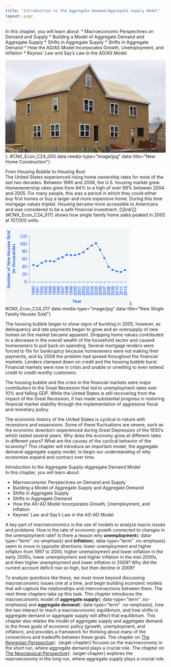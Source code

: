 ```yaml
---
title: "Introduction to the Aggregate Demand/Aggregate Supply Model"
layout: page
---
```



<div data-type="abstract" markdown="1">
In this chapter, you will learn about:
* Macroeconomic Perspectives on Demand and Supply
* Building a Model of Aggregate Demand and Aggregate Supply
* Shifts in Aggregate Supply
* Shifts in Aggregate Demand
* How the AD/AS Model Incorporates Growth, Unemployment, and Inflation
* Keynes’ Law and Say’s Law in the AD/AS Model

</div>

<?cnx.eoc class="summary" title="Chapter Review"?>

<?cnx.eoc class="self-check-questions" title="Self-Check Questions"?>

<?cnx.eoc class="review-questions" title="Review Questions"?>

<?cnx.eoc class="critical-thinking" title="Critical Thinking Questions"?>

<?cnx.eoc class="problems" title="Problems"?>

<?cnx.eoc class="references" title="References"?>

 ![This photograph shows a new house under construction.](../resources/CNX_Econ_C24_000.jpg "At the peak of the housing bubble, many people across the country were able to secure the loans necessary to build new houses. (Credit: modification of work by Tim Pierce/Flickr Creative Commons)"){: #CNX_Econ_C24_000 data-media-type="image/jpg" data-title="New Home Construction"}

<div data-type="note" id="ch24mod00_bring" class="economics bringhome" data-label="" markdown="1">
<div data-type="title">
From Housing Bubble to Housing Bust
</div>
The United States experienced rising home ownership rates for most of the last two decades. Between 1990 and 2006, the U.S. housing market grew. Homeownership rates grew from 64% to a high of over 69% between 2004 and 2005. For many people, this was a period in which they could either buy first homes or buy a larger and more expensive home. During this time mortgage values tripled. Housing became more accessible to Americans and was considered to be a safe financial investment. [\[link\]](#CNX_Econ_C24_017) shows how single family home sales peaked in 2005 at 107,000 units.

![The figure shows that single family house sales were highest in 2005 before plummeting drastically. Between 2009 and 2012, housing sales were still lower than they had been in 1990 when they were over 40,000.](../resources/CNX_Econ_C24_017n.jpg "From the early 1990s up through 2005, the number of new single family houses sold rose steadily. In 2006, the number dropped dramatically and this dramatic decline continued through 2011. In 2012, the number sold rose a bit over previous years, but it was still lower than the number of new houses sold in 1990. (Source: U.S. Census Bureau)"){: #CNX_Econ_C24_017 data-media-type="image/jpg" data-title="New Single Family Houses Sold"}


The housing bubble began to show signs of bursting in 2005, however, as delinquency and late payments began to grow and an oversupply of new homes on the market became apparent. Dropping home values contributed to a decrease in the overall wealth of the household sector and caused homeowners to pull back on spending. Several mortgage lenders were forced to file for bankruptcy because homeowners were not making their payments, and by 2008 the problem had spread throughout the financial markets. Lenders clamped down on credit and the housing bubble burst. Financial markets were now in crisis and unable or unwilling to even extend credit to credit-worthy customers.

The housing bubble and the crisis in the financial markets were major contributors to the Great Recession that led to unemployment rates over 10% and falling GDP. While the United States is still recovering from the impact of the Great Recession, it has made substantial progress in restoring financial market stability through the implementation of aggressive fiscal and monetary policy.

The economic history of the United States is cyclical in nature with recessions and expansions. Some of these fluctuations are severe, such as the economic downturn experienced during Great Depression of the 1930’s which lasted several years. Why does the economy grow at different rates in different years? What are the causes of the cyclical behavior of the economy? This chapter will introduce an important model, the aggregate demand–aggregate supply model, to begin our understanding of why economies expand and contract over time.

</div>

<div data-type="note" id="ch24mod00_obj" class="economics chapter-objectives" data-label="" markdown="1">
<div data-type="title">
Introduction to the Aggregate Supply–Aggregate Demand Model
</div>
In this chapter, you will learn about:

* Macroeconomic Perspectives on Demand and Supply
* Building a Model of Aggregate Supply and Aggregate Demand
* Shifts in Aggregate Supply
* Shifts in Aggregate Demand
* How the AS–AD Model Incorporates Growth, Unemployment, and Inflation
* Keynes’ Law and Say’s Law in the AS–AD Model

</div>

A key part of macroeconomics is the use of models to analyze macro issues and problems. How is the rate of economic growth connected to changes in the unemployment rate? Is there a reason why **unemployment**{: data-type="term" .no-emphasis} and **inflation**{: data-type="term" .no-emphasis} seem to move in opposite directions: lower unemployment and higher inflation from 1997 to 2000, higher unemployment and lower inflation in the early 2000s, lower unemployment and higher inflation in the mid-2000s, and then higher unemployment and lower inflation in 2009? Why did the current account deficit rise so high, but then decline in 2009?

To analyze questions like these, we must move beyond discussing macroeconomic issues one at a time, and begin building economic models that will capture the relationships and interconnections between them. The next three chapters take up this task. This chapter introduces the macroeconomic model of **aggregate supply**{: data-type="term" .no-emphasis} and **aggregate demand**{: data-type="term" .no-emphasis}, how the two interact to reach a macroeconomic equilibrium, and how shifts in aggregate demand or aggregate supply will affect that equilibrium. This chapter also relates the model of aggregate supply and aggregate demand to the three goals of economic policy (growth, unemployment, and inflation), and provides a framework for thinking about many of the connections and tradeoffs between these goals. The chapter on [The Keynesian Perspective](/m48749){: .target-chapter} focuses on the macroeconomy in the short run, where aggregate demand plays a crucial role. The chapter on [The Neoclassical Perspective](/m48756){: .target-chapter} explores the macroeconomy in the long run, where aggregate supply plays a crucial role.

